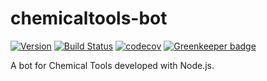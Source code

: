 # chemicaltools-bot

[![Version](https://img.shields.io/npm/v/chemicaltools.svg)](https://npmjs.com/package/chemicaltools-bot)
[![Build Status](https://travis-ci.com/njzjz/chemicaltools-js.png?branch=master)](https://travis-ci.com/njzjz/chemicaltools-bot)
[![codecov](https://codecov.io/gh/njzjz/chemicaltools-js/branch/master/graph/badge.svg)](https://codecov.io/gh/njzjz/chemicaltools-bot)
[![Greenkeeper badge](https://badges.greenkeeper.io/njzjz/chemicaltools-bot.svg)](https://greenkeeper.io/)

A bot for Chemical Tools developed with Node.js.
